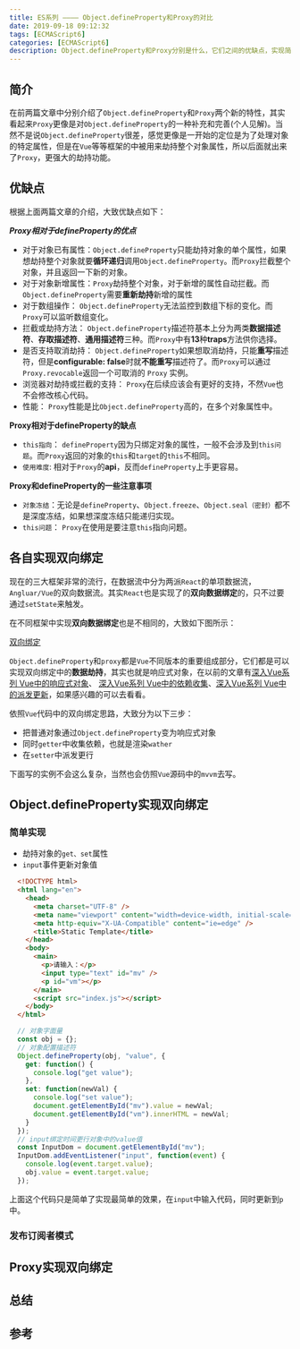 ```yaml
---
title: ES系列 ———— Object.defineProperty和Proxy的对比
date: 2019-09-18 09:12:32
tags: [ECMAScript6]
categories: [ECMAScript6]
description: Object.defineProperty和Proxy分别是什么，它们之间的优缺点，实现简单的双向绑定。
---
```


## 简介

在前两篇文章中分别介绍了`Object.defineProperty`和`Proxy`两个新的特性，其实看起来`Proxy`更像是对`Object.defineProperty`的一种补充和完善(个人见解)。当然不是说`Object.defineProperty`很差，感觉更像是一开始的定位是为了处理对象的特定属性，但是在`Vue`等等框架的中被用来劫持整个对象属性，所以后面就出来了`Proxy`，更强大的劫持功能。

## 优缺点

根据上面两篇文章的介绍，大致优缺点如下：

***Proxy相对于defineProperty的优点***

- 对于对象已有属性：`Object.defineProperty`只能劫持对象的单个属性，如果想劫持整个对象就要**循环递归**调用`Object.defineProperty`。而`Proxy`拦截整个对象，并且返回一下新的对象。
- 对于对象新增属性：`Proxy`劫持整个对象，对于新增的属性自动拦截。而`Object.defineProperty`需要**重新劫持**新增的属性
- 对于数组操作： `Object.defineProperty`无法监控到数组下标的变化。而`Proxy`可以监听数组变化。
- 拦截或劫持方法： `Object.defineProperty`描述符基本上分为两类**数据描述符**、**存取描述符**、**通用描述符**三种。而`Proxy`中有**13**种**traps**方法供你选择。
- 是否支持取消劫持： `Object.defineProperty`如果想取消劫持，只能**重写**描述符，但是**configurable: false**时就**不能重写**描述符了。而`Proxy`可以通过`Proxy.revocable`返回一个可取消的 `Proxy` 实例。
- 浏览器对劫持或拦截的支持： `Proxy`在后续应该会有更好的支持，不然`Vue`也不会修改核心代码。
- 性能： `Proxy`性能是比`Object.defineProperty`高的，在多个对象属性中。

**Proxy相对于defineProperty的缺点**

- `this指向`： `defineProperty`因为只绑定对象的属性，一般不会涉及到`this问题`。而`Proxy`返回的对象的`this`和`target`的`this`不相同。
- `使用难度`: 相对于`Proxy`的**api**，反而`defineProperty`上手更容易。

**Proxy和defineProperty的一些注意事项**

- `对象冻结`：无论是`defineProperty`、`Object.freeze`、`Object.seal（密封）`都不是深度冻结，如果想深度冻结只能递归实现。
- `this问题`： `Proxy`在使用是要注意`this`指向问题。

## 各自实现双向绑定

现在的三大框架非常的流行，在数据流中分为两派`React`的单项数据流，`Angluar/Vue`的双向数据流。其实`React`也是实现了的**双向数据绑定**的，只不过要通过`setState`来触发。

在不同框架中实现**双向数据绑定**也是不相同的，大致如下图所示：

[双向绑定](../../images/es/es-defineProperty.png)

`Object.defineProperty`和`proxy`都是`Vue`不同版本的重要组成部分，它们都是可以实现双向绑定中的**数据劫持**，其实也就是响应式对象，在以前的文章有[深入Vue系列 Vue中的响应式对象](/blog/vue/vue-definedProperty.html)、
[深入Vue系列 Vue中的依赖收集](/blog/vue/vue-dep.html)、[深入Vue系列 Vue中的派发更新](/blog/vue/vue-notify.html)，如果感兴趣的可以去看看。

依照`Vue`代码中的双向绑定思路，大致分为以下三步：

- 把普通对象通过`Object.defineProperty`变为响应式对象
- 同时`getter`中收集依赖，也就是渲染`wather`
- 在`setter`中派发更行

下面写的实例不会这么复杂，当然也会仿照`Vue`源码中的`mvvm`去写。

## Object.defineProperty实现双向绑定

### 简单实现

- 劫持对象的`get、set`属性
- `input`事件更新对象值

```html
  <!DOCTYPE html>
  <html lang="en">
    <head>
      <meta charset="UTF-8" />
      <meta name="viewport" content="width=device-width, initial-scale=1.0" />
      <meta http-equiv="X-UA-Compatible" content="ie=edge" />
      <title>Static Template</title>
    </head>
    <body>
      <main>
        <p>请输入：</p>
        <input type="text" id="mv" />
        <p id="vm"></p>
      </main>
      <script src="index.js"></script>
    </body>
  </html>
```

```javascript
  // 对象字面量
  const obj = {};
  // 对象配置描述符
  Object.defineProperty(obj, "value", {
    get: function() {
      console.log("get value");
    },
    set: function(newVal) {
      console.log("set value");
      document.getElementById("mv").value = newVal;
      document.getElementById("vm").innerHTML = newVal;
    }
  });
  // input绑定时间更行对象中的value值
  const InputDom = document.getElementById("mv");
  InputDom.addEventListener("input", function(event) {
    console.log(event.target.value);
    obj.value = event.target.value;
  });
```

上面这个代码只是简单了实现最简单的效果，在`input`中输入代码，同时更新到`p`中。

### 发布订阅者模式

## Proxy实现双向绑定

## 总结

## 参考
